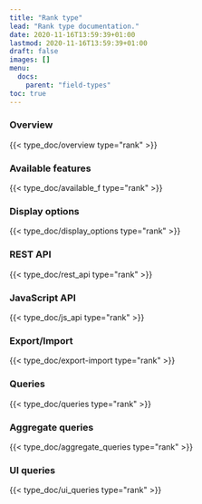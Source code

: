 ```yaml
---
title: "Rank type"
lead: "Rank type documentation."
date: 2020-11-16T13:59:39+01:00
lastmod: 2020-11-16T13:59:39+01:00
draft: false
images: []
menu:
  docs:
    parent: "field-types"
toc: true
---
```


### Overview
{{< type_doc/overview type="rank" >}}

### Available features
{{< type_doc/available_f type="rank" >}}

### Display options 
{{< type_doc/display_options type="rank" >}}

### REST API 
{{< type_doc/rest_api type="rank" >}}

### JavaScript API
{{< type_doc/js_api type="rank" >}}

### Export/Import
{{< type_doc/export-import type="rank" >}}

### Queries 
{{< type_doc/queries type="rank" >}}

### Aggregate queries
{{< type_doc/aggregate_queries type="rank" >}}

### UI queries
{{< type_doc/ui_queries type="rank" >}}